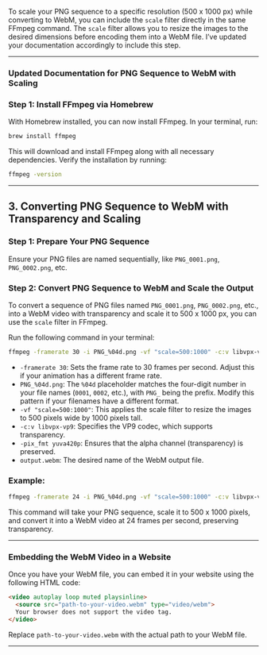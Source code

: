 To scale your PNG sequence to a specific resolution (500 x 1000 px) while converting to WebM, you can include the `scale` filter directly in the same FFmpeg command. The `scale` filter allows you to resize the images to the desired dimensions before encoding them into a WebM file. I’ve updated your documentation accordingly to include this step.

---

### **Updated Documentation for PNG Sequence to WebM with Scaling**

### **Step 1: Install FFmpeg via Homebrew**
With Homebrew installed, you can now install FFmpeg. In your terminal, run:

```bash
brew install ffmpeg
```

This will download and install FFmpeg along with all necessary dependencies. Verify the installation by running:

```bash
ffmpeg -version
```

---

## **3. Converting PNG Sequence to WebM with Transparency and Scaling**

### **Step 1: Prepare Your PNG Sequence**
Ensure your PNG files are named sequentially, like `PNG_0001.png`, `PNG_0002.png`, etc.

### **Step 2: Convert PNG Sequence to WebM and Scale the Output**
To convert a sequence of PNG files named `PNG_0001.png`, `PNG_0002.png`, etc., into a WebM video with transparency and scale it to 500 x 1000 px, you can use the `scale` filter in FFmpeg.

Run the following command in your terminal:

```bash
ffmpeg -framerate 30 -i PNG_%04d.png -vf "scale=500:1000" -c:v libvpx-vp9 -pix_fmt yuva420p output.webm
```

- `-framerate 30`: Sets the frame rate to 30 frames per second. Adjust this if your animation has a different frame rate.
- `PNG_%04d.png`: The `%04d` placeholder matches the four-digit number in your file names (`0001`, `0002`, etc.), with `PNG_` being the prefix. Modify this pattern if your filenames have a different format.
- `-vf "scale=500:1000"`: This applies the scale filter to resize the images to 500 pixels wide by 1000 pixels tall.
- `-c:v libvpx-vp9`: Specifies the VP9 codec, which supports transparency.
- `-pix_fmt yuva420p`: Ensures that the alpha channel (transparency) is preserved.
- `output.webm`: The desired name of the WebM output file.

### **Example:**
```bash
ffmpeg -framerate 24 -i PNG_%04d.png -vf "scale=500:1000" -c:v libvpx-vp9 -pix_fmt yuva420p animation.webm
```

This command will take your PNG sequence, scale it to 500 x 1000 pixels, and convert it into a WebM video at 24 frames per second, preserving transparency.

---

### **Embedding the WebM Video in a Website**

Once you have your WebM file, you can embed it in your website using the following HTML code:

```html
<video autoplay loop muted playsinline>
  <source src="path-to-your-video.webm" type="video/webm">
  Your browser does not support the video tag.
</video>
```

Replace `path-to-your-video.webm` with the actual path to your WebM file.

---

